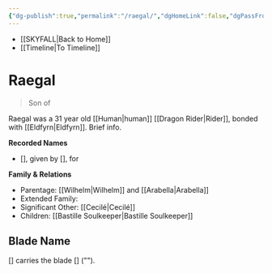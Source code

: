 ```yaml
---
{"dg-publish":true,"permalink":"/raegal/","dgHomeLink":false,"dgPassFrontmatter":false}
---
```


- [[SKYFALL|Back to Home]]
- [[Timeline|To Timeline]]

# Raegal
>Son of

Raegal was a 31 year old [[Human|human]] [[Dragon Rider|Rider]], bonded with [[Eldfyrn|Eldfyrn]]. Brief info.

**Recorded Names**
- [], given by [], for 

**Family & Relations**
- Parentage: [[Wilhelm|Wilhelm]] and [[Arabella|Arabella]]
- Extended Family: 
- Significant Other: [[Cecilé|Cecilé]]
- Children: [[Bastille Soulkeeper|Bastille Soulkeeper]]

## Blade Name
[] carries the blade [] (""). 